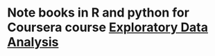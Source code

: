 # Note books in R and python for Coursera course [Exploratory Data Analysis](https://www.coursera.org/learn/exploratory-data-analysis)


